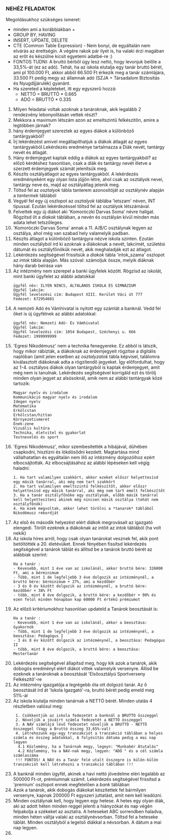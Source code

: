 ### NEHÉZ FELADATOK
Megoldásukhoz szükséges ismeret:
- minden ami a korábbiakban +
- GROUP BY, HAVING
- INSERT, UPDATE, DELETE
- CTE (Common Table Expression) - Nem bonyi, de egyáltalán nem elvárás az érettségin. A végére rakok pár ilyet is, ha valaki érzi magában az erőt és készülne kicsit egyetemi adatbé-re :)
- FONTOS TUDNI: A bruttó bérből úgy lesz nettó, hogy levonjuk belőle a 33,5%-át (ez az adó). Tehát, ha az iskola elutalja egy tanár bruttó bérét, ami pl 100.000 Ft, akkor abből 66.500 Ft érkezik meg a tanár számlájára, 33.500 Ft pedig megy az államnak adó (SZJA + Társadalom Biztosítás és Nyugdíjjárulék) gyanánt.
- Ha szereted a képleteket, itt egy egyszerű hozzá:
  - NETTÓ = BRUTTÓ * 0.665
  - ADÓ = BRUTTÓ * 0.335
  
1. Milyen feladatai voltak azoknak a tanároknak, akik legalább 2 rendezvény lebonyolításán vettek részt? 
2. Mekkora a maximum létszám azon az emeltszintű felkészítőn, amire a legtöbben járnak? 
3. hány érdemjegyet szereztek az egyes diákok a különböző tantárgyakból?
4. Írj lekérdezést amivel megállapíthatjuk a diákok átlagát az egyes tantárgyakból.Lekérdezés eredménye tartalmazza a Diák nevét, tantárgy nevét és átlagát.
5. Hány érdemjegyet kaptak eddig a diákok az egyes tantárgyakból? az előző kérdéshez hasonlóan, csak a diák és tantárgy nevét illetve a szerzett érdemjegyek számát jelenítsük meg.
6. Készíts osztályátlagot az egyes tantárgyakból. A lekérdezés eredményeként egy olyan lista jöjjön létre, ahol csak az osztályok nevei, tantárgy neve és, majd az osztályátlag jelenik meg.
7.  Töltsd fel az *osztalyok* tábla tanterem azonosítóját az osztálynév alapján a *tantermek* táblából
8.  Vegyél fel egy új oszlopot az *osztalyok* táblába 'letszam' néven, INT típussal. Ezután lekérdezéssel töltsd fel az osztályok létszámával.
9.  Felvettek egy új diákot aki 'Komoróczki Darvas Soma' névre hallgat. Rögzítsd őt a *diakok* táblában, a nevén és osztályán kívül minden más adata lehet tetszőleges.
10. 'Komoróczki Darvas Soma' annak a 11. A/B/C osztálynak legyen az osztálya, ahol még van szabad hely valamelyik padban.
11. Készíts átlagot a különböző tantárgyra nézve iskola szinten. Ezután minden osztályból írd ki azoknak a diákoknak a nevét, lakcímét, születési dátumát és osztályfőnökük nevét, akik meghaladják ezt az átlagot.
12. Lekérdezés segítségével frissítsük a *diakok* tábla 'intok_szama' oszlopot az *intok* tábla alapján. Más szóval: számoljuk össze, melyik diáknak hány darab beírása van
13. Az intézmény nem szerepel a banki ügyfelek között. Rögzísd az iskolát, mint banki ügyfelet az alábbi adatokkal
     ```
     ügyfél név: ILYEN NINCS, ÁLTALÁNOS ISKOLA ÉS GIMNÁZIUM
     Ügyfél lakcím:
     Ügyfél levelezési cím: Budapest XIII. Kerület Váci út 777
     Fedezet: 672954601
     ```
11. A nemzeti Adó és Vámhivatal is nyitott egy számlát a banknál. Vedd fel őket is új ügyfélnek az alábbi adatokkal:
    ```
    ügyfél név: Nemzeti Adó- És Vámhivatal
    Ügyfél lakcím:
    Ügyfél levelezési cím: 1054 Budapest, Széchenyi u. 666
    Fedezet: 1999999999
    ```
12. 'Egresi Nikodémusz' nem a technika fenegyereke. Ez abból is látszik, hogy mikor rábízták, a diákoknak az érdemjegyeit rögzítse a digitális naplóban (amit jelen esetben az *osztalyzatok* tábla képvisel, találomra kiválasztott diákoknak adta a rögzítendő jegyeket. Így előfordulhat, hogy az 1-4. osztályos diákok olyan tantárgyból is kaptak érdemjegyet, amit még nem is tanulnak. Lekérdezés segítségével korrigáld ezt és törölj minden olyan jegyet az alsósoknál, amik nem az alábbi tantárgyak közé tartozik:
    ```
    Magyar nyelv és irodalom
    Kommunikáció magyar nyelv és irodalom
    Idegen nyelv
    Matematika
    Erkölcstan
    Erkölcstan/hittan
    Környezetismeret
    Ének-zene
    Vizuális kultúra
    Technika, életvitel és gyakorlat
    Testnevelés és sport
    ```
13. 'Egresi Nikodémusz', mikor szembesítették a hibájával, dühében csapkodni, hisztizni és lökdösődni kezdett. Magtartása mind vállalhatatlan és egyáltalán nem illő az intézmény dolgozóihoz ezért elbocsájtották. Az elbocsájtásához az alábbi lépéseken kell végig haladni:
    ```
    1. Ha tart valamilyen szakkört, akkor ezeket előszr helyettesísd egy másik tanárral, aki még nem tart szakkört
    2. Ha tart valamilyen emeltszintű felkészítőt, akkor előszr helyettesísd egy másik tanárral, aki még nem tart emelt felkészítőt
    3. Ha a tanár osztályfőnöke egy osztálynak, előbb másik tanárral kell helyettesíteni akinek még nincsen másik osztálya (tehát nem osztályfőnök)
    4. Ha ezek megvoltak, akkor lehet törölni a *tanarok* táblából Nikodémusz rekordját
    ``` 
14. Az első és második helyezést elért diákok megrovásait az igazgató elengedi. Törölt ezeknek a diákoknak az intőit az *intok* táblából (ha volt nekik)
15. Az iskola híres arról, hogy csak olyan tanárokat vesznek fel, akik pont betöltötték a 20. életévüket. Ennek fényében fissítsd lekérdezés segítségével a tanárok táblát és állítsd be a tanárok bruttó bérét az alábbiak szerint:
    ```
    Ha a tanár :
    - Kevesebb, mint 1 éve van az iskolánál, akkor bruttó bére: 326000 Ft, ami a bérminimum
    - Több, mint 1 de legfeljebb 3 éve dolgozik az intézménynél, a bruttó bére: bérminimum + 27%, ami a kezdőbér
    - 3 és 8 év között dolgozik az intézménynél, a bruttó bére: kezdőbér + 38% Ft
    - több, mint 8 éve dolgozik, a bruttó bére: a kezdőbér + 90% és ezen felül minden hónapban kap 60000 Ft értékű prémiumot
    ```
16. Az előző kritériumokhoz hasonlóan updateld a Tanárok beosztását is:
    ```
    Ha a tanár :
    - Kevesebb, mint 1 éve van az iskolánál, akkor a beosztása: Gyakornok
    - Több, mint 1 de legfeljebb 3 éve dolgozik az intézménynél, a beosztása: Pedagógus I
    - 3 és 8 év között dolgozik az intézménynél, a beosztása: Pedagógus II
    - több, mint 8 éve dolgozik, a bruttó bére: a beosztása: Mestertanár
    ```
17. Lekérdezés segítségével állapítsd meg, hogy kik azok a tanárok, akik dobogós eredményt elért diákot vittek valamelyik versenyre. Állísd be ezeknek a tanároknak a beosztását 'Elsőosztályú Sportverseny Felkészítő'-re
18. Az intézmény igazgatója a legrégebb óta ott dolgozó tanár. Az ő beosztását írd át 'Iskola Igazgató'-ra, bruttó bérét pedig emeld meg 51%-al
19. Az iskola kiutalja minden tanárnak a NETTÓ bérét. Minden utalás 4 részletben valósul meg:
     ```
      1. Csökkentjük az iskola fedezetét a banknál a BRUTTÓ összeggel
      2. Növeljük a jóváírt számla fedezetét a NETTÓ összeggel
      3. A NAV számlájá lévő fedezetet növeljük a BRUTTÓ - NETTÓ összeggel (Vagy a Bruttó összeg 33,65%-val)
      4. Létrehozunk egy-egy tranzakciót a tranzakció táblában a helyes számla és összeg adatokkal, A folyósítás dátuma pedig a mai nap legyen
       4.1 Közlemény, ha a Tanárnak megy, legeyn: "Munkabér Átutalás"
       4.2 Közlemény, ha a NAV-nak megy, legyen: "ADÓ " és a cél számla számlaszáma 
      !!! FONTOS! A NAV és a Tanár felé utalt összegre is külön-külön tranzakciót kell létrehozni a tranzakció táblában !!!
      ```
20. A banknál minden ügyfél, akinek a havi nettó jövedelme eléri legalább az 500000 Ft-ot, prémiumnak számít. Lekérdezés segítségével frissítsd a 'premium' oszlopot ennek megfelelően a *bank* táblában
21. Azok a tanárok, akik dobogás diákokat készítettek fel bármilyen versenyre, kapnak 200000 Ft egyszeri juttatást, amit nem kell leadózni.
22. Minden osztálynak kell, hogy legyen egy hetese. A hetes egy olyan diák, aki az adott héten minden reggel jelenti a hiányzókat és nap végén felpakolja a székeket az asztalra. A heteseket ABC sorrendben haladva, minden héten váltja valaki az osztálynévsorban. Töltsd fel a heteseke táblát. Minden osztályból a legelső diákkal a névsorban. A dátum a mai nap legyen.
23. 

    
